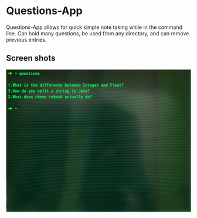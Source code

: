 # Questions-App

Questions-App allows for quick simple note taking while in the command line. Can hold many questions, be used from any directory, and can remove previous entries.

## Screen shots

![Viewing all](screenshots/ss1.png "How to access all the questions from the terminal")
